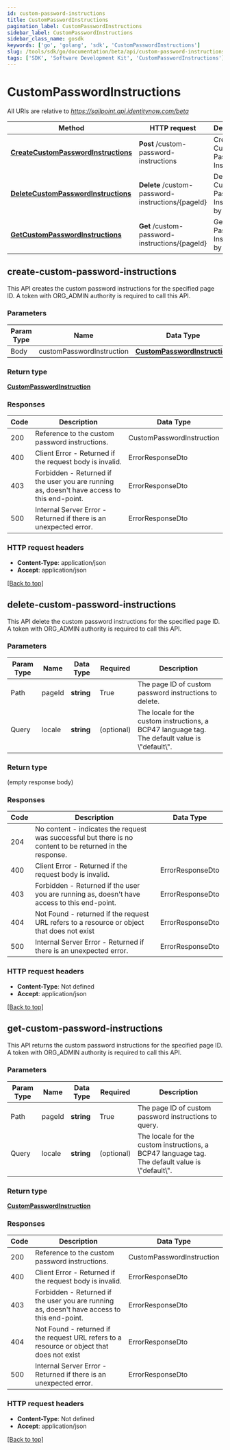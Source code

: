 ```yaml
---
id: custom-password-instructions
title: CustomPasswordInstructions
pagination_label: CustomPasswordInstructions
sidebar_label: CustomPasswordInstructions
sidebar_class_name: gosdk
keywords: ['go', 'golang', 'sdk', 'CustomPasswordInstructions'] 
slug: /tools/sdk/go/documentation/beta/api/custom-password-instructions
tags: ['SDK', 'Software Development Kit', 'CustomPasswordInstructions']
---
```



# CustomPasswordInstructions

All URIs are relative to *https://sailpoint.api.identitynow.com/beta*

Method | HTTP request | Description
------------- | ------------- | -------------
[**CreateCustomPasswordInstructions**](#create-custom-password-instructions) | **Post** /custom-password-instructions | Create Custom Password Instructions
[**DeleteCustomPasswordInstructions**](#delete-custom-password-instructions) | **Delete** /custom-password-instructions/{pageId} | Delete Custom Password Instructions by page ID
[**GetCustomPasswordInstructions**](#get-custom-password-instructions) | **Get** /custom-password-instructions/{pageId} | Get Custom Password Instructions by Page ID



## create-custom-password-instructions


This API creates the custom password instructions for the specified page ID. A token with ORG_ADMIN authority is required to call this API.

### Parameters 
Param Type | Name | Data Type | Required  | Description
------------- | ------------- | ------------- | ------------- | ------------- 
 Body  | customPasswordInstruction | [**CustomPasswordInstruction**](../models/custom-password-instruction) | True  | 

	
### Return type

[**CustomPasswordInstruction**](../models/custom-password-instruction)

### Responses
Code | Description  | Data Type
------------- | ------------- | -------------
200 | Reference to the custom password instructions. | CustomPasswordInstruction
400 | Client Error - Returned if the request body is invalid. | ErrorResponseDto
403 | Forbidden - Returned if the user you are running as, doesn&#39;t have access to this end-point. | ErrorResponseDto
500 | Internal Server Error - Returned if there is an unexpected error. | ErrorResponseDto


### HTTP request headers

- **Content-Type**: application/json
- **Accept**: application/json

[[Back to top]](#) 


## delete-custom-password-instructions


This API delete the custom password instructions for the specified page ID. A token with ORG_ADMIN authority is required to call this API.

### Parameters 
Param Type | Name | Data Type | Required  | Description
------------- | ------------- | ------------- | ------------- | ------------- 
Path   | pageId | **string** | True  | The page ID of custom password instructions to delete.
  Query | locale | **string** |   (optional) | The locale for the custom instructions, a BCP47 language tag. The default value is \\\"default\\\".

	
### Return type

 (empty response body)

### Responses
Code | Description  | Data Type
------------- | ------------- | -------------
204 | No content - indicates the request was successful but there is no content to be returned in the response. | 
400 | Client Error - Returned if the request body is invalid. | ErrorResponseDto
403 | Forbidden - Returned if the user you are running as, doesn&#39;t have access to this end-point. | ErrorResponseDto
404 | Not Found - returned if the request URL refers to a resource or object that does not exist | ErrorResponseDto
500 | Internal Server Error - Returned if there is an unexpected error. | ErrorResponseDto


### HTTP request headers

- **Content-Type**: Not defined
- **Accept**: application/json

[[Back to top]](#) 


## get-custom-password-instructions


This API returns the custom password instructions for the specified page ID. A token with ORG_ADMIN authority is required to call this API.

### Parameters 
Param Type | Name | Data Type | Required  | Description
------------- | ------------- | ------------- | ------------- | ------------- 
Path   | pageId | **string** | True  | The page ID of custom password instructions to query.
  Query | locale | **string** |   (optional) | The locale for the custom instructions, a BCP47 language tag. The default value is \\\"default\\\".

	
### Return type

[**CustomPasswordInstruction**](../models/custom-password-instruction)

### Responses
Code | Description  | Data Type
------------- | ------------- | -------------
200 | Reference to the custom password instructions. | CustomPasswordInstruction
400 | Client Error - Returned if the request body is invalid. | ErrorResponseDto
403 | Forbidden - Returned if the user you are running as, doesn&#39;t have access to this end-point. | ErrorResponseDto
404 | Not Found - returned if the request URL refers to a resource or object that does not exist | ErrorResponseDto
500 | Internal Server Error - Returned if there is an unexpected error. | ErrorResponseDto


### HTTP request headers

- **Content-Type**: Not defined
- **Accept**: application/json

[[Back to top]](#) 

